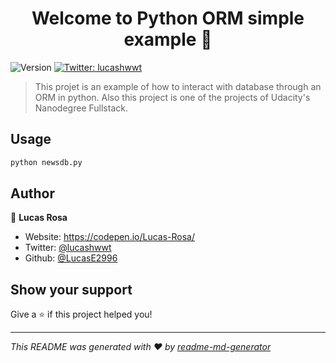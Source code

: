 <h1 align="center">Welcome to Python ORM simple example 👋</h1>
<p>
  <img alt="Version" src="https://img.shields.io/badge/version-1.0.0-blue.svg?cacheSeconds=2592000" />
  <a href="https://twitter.com/lucashwwt" target="_blank">
    <img alt="Twitter: lucashwwt" src="https://img.shields.io/twitter/follow/lucashwwt.svg?style=social" />
  </a>
</p>

> This projet is an example of how to interact with database through an ORM in python. Also this project is one of the projects of Udacity's Nanodegree Fullstack.

## Usage

```sh
python newsdb.py
```

## Author

👤 **Lucas Rosa**

* Website: https://codepen.io/Lucas-Rosa/
* Twitter: [@lucashwwt](https://twitter.com/lucashwwt)
* Github: [@LucasE2996](https://github.com/LucasE2996)

## Show your support

Give a ⭐️ if this project helped you!

***
_This README was generated with ❤️ by [readme-md-generator](https://github.com/kefranabg/readme-md-generator)_